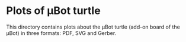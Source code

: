 # Plots of μBot turtle

This directory contains plots about the μBot turtle (add-on board of the μBot) in three formats: PDF, SVG and Gerber.
